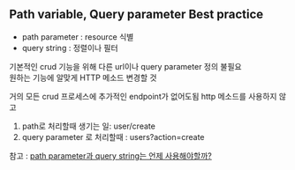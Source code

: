 ## Path variable, Query parameter Best practice

- path parameter : resource 식별
- query string : 정렬이나 필터

기본적인 crud 기능을 위해 다른 url이나 query parameter 정의 불필요  
원하는 기능에 알맞게 HTTP 메소드 변경할 것

거의 모든 crud 프로세스에 추가적인 endpoint가 없어도됨
http 메소드를 사용하지 않고

1. path로 처리할때 생기는 일: user/create
2. query parameter 로 처리할때 : users?action=create

참고 : [path parameter과 query string는 언제 사용해야할까?](https://ryan-han.com/post/translated/pathvariable_queryparam/)
